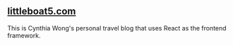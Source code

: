 ## [littleboat5.com](https://littleboat5.com)
This is Cynthia Wong's personal travel blog that uses React as the frontend framework.

